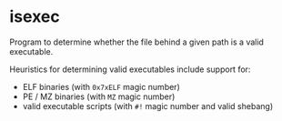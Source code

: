 # isexec

Program to determine whether the file behind a given path is a valid executable.

Heuristics for determining valid executables include support for:

- ELF binaries (with `0x7xELF` magic number)
- PE / MZ binaries (with `MZ` magic number)
- valid executable scripts (with `#!` magic number and valid shebang)

